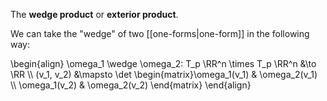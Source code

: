 The **wedge product** or **exterior product**.

We can take the "wedge" of two [[one-forms|one-form]] in the following way:

\begin{align}
\omega_1 \wedge \omega_2: T_p \RR^n \times T_p \RR^n &\to \RR \\\\
(v_1, v_2) &\mapsto \det \begin{matrix}\omega_1(v_1) & \omega_2(v_1) \\\\ \omega_1(v_2) & \omega_2(v_2) \end{matrix}
\end{align}